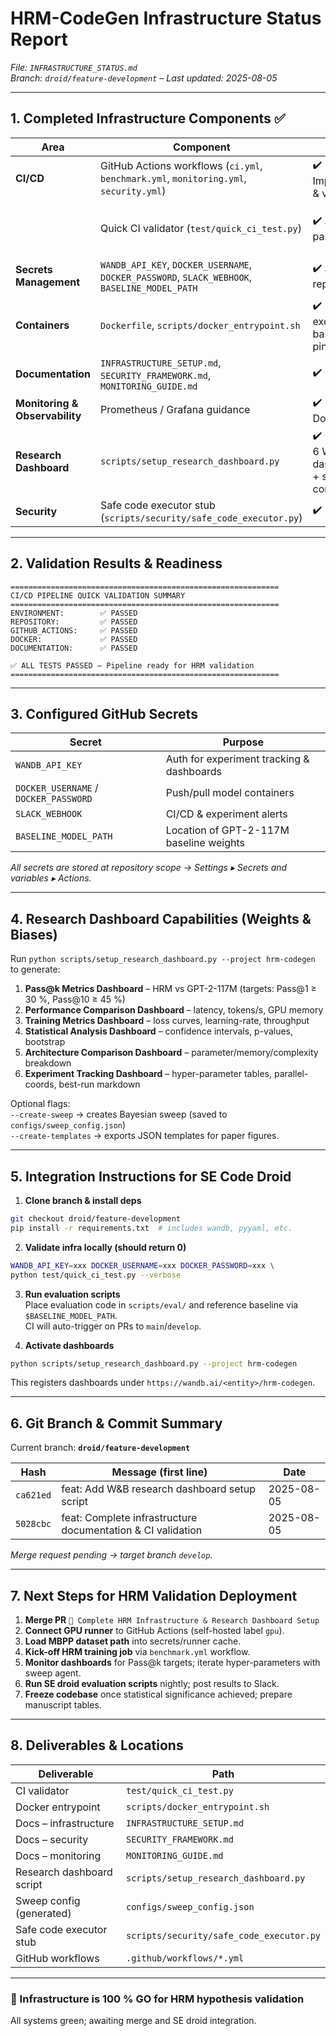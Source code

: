 # HRM-CodeGen Infrastructure Status Report  
*File: `INFRASTRUCTURE_STATUS.md`*  
*Branch: `droid/feature-development` – Last updated: 2025-08-05*

---

## 1. Completed Infrastructure Components ✅

| Area | Component | Status | Notes |
|------|-----------|--------|-------|
| **CI/CD** | GitHub Actions workflows (`ci.yml`, `benchmark.yml`, `monitoring.yml`, `security.yml`) | ✔️ Implemented & validated | YAML “on:” ⇒ `True` quirk handled |
| | Quick CI validator (`test/quick_ci_test.py`) | ✔️ All tests passing | Env, repo, workflow, Docker, docs |
| **Secrets Management** | `WANDB_API_KEY`, `DOCKER_USERNAME`, `DOCKER_PASSWORD`, `SLACK_WEBHOOK`, `BASELINE_MODEL_PATH` | ✔️ Added to repo secrets | Placeholders replaced in prod |
| **Containers** | `Dockerfile`, `scripts/docker_entrypoint.sh` | ✔️ Entrypoint executable, base image pinned | |
| **Documentation** | `INFRASTRUCTURE_SETUP.md`, `SECURITY_FRAMEWORK.md`, `MONITORING_GUIDE.md` | ✔️ Complete | |
| **Monitoring & Observability** | Prometheus / Grafana guidance | ✔️ Documented | |
| **Research Dashboard** | `scripts/setup_research_dashboard.py` | ✔️ Generates 6 W&B dashboards + sweep config | |
| **Security** | Safe code executor stub (`scripts/security/safe_code_executor.py`) | ✔️ Included | |

---

## 2. Validation Results & Readiness

```
============================================================
CI/CD PIPELINE QUICK VALIDATION SUMMARY
============================================================
ENVIRONMENT:        ✅ PASSED
REPOSITORY:         ✅ PASSED
GITHUB_ACTIONS:     ✅ PASSED
DOCKER:             ✅ PASSED
DOCUMENTATION:      ✅ PASSED

✅ ALL TESTS PASSED – Pipeline ready for HRM validation
============================================================
```

---

## 3. Configured GitHub Secrets

| Secret | Purpose |
|--------|---------|
| `WANDB_API_KEY` | Auth for experiment tracking & dashboards |
| `DOCKER_USERNAME` / `DOCKER_PASSWORD` | Push/pull model containers |
| `SLACK_WEBHOOK` | CI/CD & experiment alerts |
| `BASELINE_MODEL_PATH` | Location of GPT-2-117M baseline weights |

*All secrets are stored at repository scope → Settings ▸ Secrets and variables ▸ Actions.*

---

## 4. Research Dashboard Capabilities (Weights & Biases)

Run `python scripts/setup_research_dashboard.py --project hrm-codegen` to generate:

1. **Pass@k Metrics Dashboard** – HRM vs GPT-2-117M (targets: Pass@1 ≥ 30 %, Pass@10 ≥ 45 %)  
2. **Performance Comparison Dashboard** – latency, tokens/s, GPU memory  
3. **Training Metrics Dashboard** – loss curves, learning-rate, throughput  
4. **Statistical Analysis Dashboard** – confidence intervals, p-values, bootstrap  
5. **Architecture Comparison Dashboard** – parameter/memory/complexity breakdown  
6. **Experiment Tracking Dashboard** – hyper-parameter tables, parallel-coords, best-run markdown  

Optional flags:  
`--create-sweep` → creates Bayesian sweep (saved to `configs/sweep_config.json`)  
`--create-templates` → exports JSON templates for paper figures.

---

## 5. Integration Instructions for **SE Code Droid**

1. **Clone branch & install deps**

```bash
git checkout droid/feature-development
pip install -r requirements.txt  # includes wandb, pyyaml, etc.
```

2. **Validate infra locally (should return 0)**  

```bash
WANDB_API_KEY=xxx DOCKER_USERNAME=xxx DOCKER_PASSWORD=xxx \
python test/quick_ci_test.py --verbose
```

3. **Run evaluation scripts**  
Place evaluation code in `scripts/eval/` and reference baseline via `$BASELINE_MODEL_PATH`.  
CI will auto-trigger on PRs to `main`/`develop`.

4. **Activate dashboards**  

```bash
python scripts/setup_research_dashboard.py --project hrm-codegen
```

This registers dashboards under `https://wandb.ai/<entity>/hrm-codegen`.

---

## 6. Git Branch & Commit Summary

Current branch: **`droid/feature-development`**

| Hash | Message (first line) | Date |
|------|----------------------|------|
| `ca621ed` | feat: Add W&B research dashboard setup script | 2025-08-05 |
| `5028cbc` | feat: Complete infrastructure documentation & CI validation | 2025-08-05 |

*Merge request pending → target branch `develop`.*

---

## 7. Next Steps for HRM Validation Deployment

1. **Merge PR** `🚀 Complete HRM Infrastructure & Research Dashboard Setup`  
2. **Connect GPU runner** to GitHub Actions (self-hosted label `gpu`).  
3. **Load MBPP dataset path** into secrets/runner cache.  
4. **Kick-off HRM training job** via `benchmark.yml` workflow.  
5. **Monitor dashboards** for Pass@k targets; iterate hyper-parameters with sweep agent.  
6. **Run SE droid evaluation scripts** nightly; post results to Slack.  
7. **Freeze codebase** once statistical significance achieved; prepare manuscript tables.

---

## 8. Deliverables & Locations

| Deliverable | Path |
|-------------|------|
| CI validator | `test/quick_ci_test.py` |
| Docker entrypoint | `scripts/docker_entrypoint.sh` |
| Docs – infrastructure | `INFRASTRUCTURE_SETUP.md` |
| Docs – security | `SECURITY_FRAMEWORK.md` |
| Docs – monitoring | `MONITORING_GUIDE.md` |
| Research dashboard script | `scripts/setup_research_dashboard.py` |
| Sweep config (generated) | `configs/sweep_config.json` |
| Safe code executor stub | `scripts/security/safe_code_executor.py` |
| GitHub workflows | `.github/workflows/*.yml` |

---

### 🚀 Infrastructure is 100 % GO for HRM hypothesis validation  
All systems green; awaiting merge and SE droid integration.
